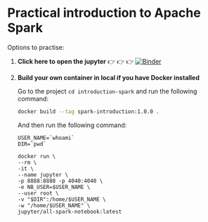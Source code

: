 # Practical introduction to Apache Spark

Options to practise:

1. **Click here to open the jupyter**  👉 👉 👉 [![Binder](https://mybinder.org/badge.svg)](https://mybinder.org/v2/gh/marcraminv/spark-introduction-meetup/master)

2. **Build your own container in local if you have Docker installed**

    Go to the project `cd introduction-spark` and run the following command:
    ```bash
    docker build --tag spark-introduction:1.0.0 .
    ```

    And then run the following command:
    ```
    USER_NAME=`whoami`
    DIR=`pwd`

    docker run \
    --rm \
    -it \
    --name jupyter \
    -p 8888:8888 -p 4040:4040 \
    -e NB_USER=$USER_NAME \
    --user root \
    -v "$DIR":/home/$USER_NAME \
    -w "/home/$USER_NAME" \
    jupyter/all-spark-notebook:latest
    ```